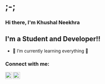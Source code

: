 # ;-;
### Hi there, I'm Khushal Neekhra
## I'm a Student and Developer!!

- 🌱 I’m currently learning everything 🤣

### Connect with me:

[<img align="left" alt="codeSTACKr | Linkedin" width="22px" src="https://cdn.jsdelivr.net/npm/simple-icons@3.13.0/icons/linkedin.svg" />][linkedin]

[<img align="left" alt="codeSTACKr | Linkedin" width="22px" src="https://cdn.jsdelivr.net/npm/simple-icons@3.13.0/icons/twitter.svg" />][twitter]

[linkedin]: https://www.linkedin.com/in/khushal-neekhra-8ba53924b/

[twitter]: https://twitter.com/NeekhraKhushal
